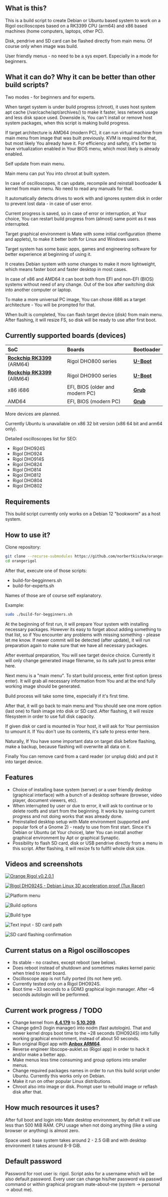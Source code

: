 ## What is this?

This is a build script to create Debian or Ubuntu based system to work on a Rigol oscilloscopes based on a RK3399 CPU (arm64) and x86 based machines (home computers, laptops, other PC).

Disk, pendrive and SD card can be flashed directly from main menu. Of course only when image was build.

User friendly menus - no need to be a sys expert. Especially in a mode for beginners.

## What it can do? Why it can be better than other build scripts?

Two modes - for beginners and for experts.

When target system is under build progress (chroot), it uses host system apt cache (/var/cache/apt/archives/) to make it faster, less network usage and less disk space used. Downside is, You can't install or remove host system packages, when this script is making build progress.

If target architecture is AMD64 (modern PC), it can run virtual machine from main menu from image that was built previously. KVM is required for that, but most likely You already have it. For efficiency and safety, it's better to have virtualization enabled in Your BIOS menu, which most likely is already enabled.

Self update from main menu.

Main menu can put You into chroot at built system.

In case of oscilloscopes, it can update, recompile and reinstall bootloader & kernel from main menu. No need to read any manuals for that.

It automatically detects drives to work with and ignores system disk in order to prevent lost data - in case of user error.

Current progress is saved, so in case of error or interruption, at Your choice, You can restart build progress from (almost) same point as it was interrupted.

Target graphical environment is Mate with some initial configuration (theme and applets), to make it better both for Linux and Windows users.

Target system has some basic apps, games and engineering software for better experience at beginning of using it.

It creates Debian system with some changes to make it more lightweight, which means faster boot and faster desktop in most cases.

In case of x86 and AMD64 it can boot both from EFI and non-EFI (BIOS) systems without need of any change. Out of the box after switching disk into another computer or laptop.

To make a more universal PC image, You can chose i686 as a target architecture - You will be prompted for that.

When built is completed, You can flash target device (disk) from main menu. After flashing, it will resize FS, so disk will be ready to use after first boot.

## Currently supported boards (devices)

SoC | Boards | Bootloader
|:--|:--|:--|
| **[Rockchip RK3399](https://opensource.rock-chips.com/wiki_RK3399)** (ARM64) | Rigol DHO800 series | **[U-Boot](https://github.com/norbertkiszka/rigol-orangerigol-uboot_2017.09_light)** |
| **[Rockchip RK3399](https://opensource.rock-chips.com/wiki_RK3399)** (ARM64) | Rigol DHO900 series | **[U-Boot](https://github.com/norbertkiszka/rigol-orangerigol-uboot_2017.09_light)** |
| x86 i686 | EFI, BIOS (older and modern PC) | **[Grub](https://git.savannah.gnu.org/cgit/grub.git/tag/?h=grub-2.12)** |
| AMD64 | EFI, BIOS (modern PC) | **[Grub](https://git.savannah.gnu.org/cgit/grub.git/tag/?h=grub-2.12)** |

More devices are planned.

Currently Ubuntu is unavailable on x86 32 bit version (x86 64 bit and arm64 only).

Detailed oscilloscopes list for SEO:

- Rigol DHO924S
- Rigol DHO924
- Rigol DHO914S
- Rigol DHO824
- Rigol DHO814
- Rigol DHO812
- Rigol DHO804
- Rigol DHO802

## Requirements

This build script currently only works on a Debian 12 "bookworm" as a host system.

## How to use it?

Clone repository:

```bash
git clone --recurse-submodules https://github.com/norbertkiszka/orangerigol.git
cd orangerigol
```

After that, execute one of those scripts:

- build-for-begginners.sh
- build-for-experts.sh

Names of those are of course self explanatory.

Example:

```bash
sudo ./build-for-begginners.sh
```

At the beginning of first run, it will prepare Your system with installing necessary packages. However its easy to forget about adding something to that list, so if You encounter any problems with missing something - please let me know. If newer commit will be detected (after update), it will run preparation again to make sure that we have all necessary packages.

After eventual preparation, You will see target device choice. Currently it will only change generated image filename, so its safe just to press enter here.

Next menu is a "main menu". To start build process, enter first option (press enter). It will grab all necessary information from You and at the end fully working image should be generated.

Build process will take some time, especially if it's first time.

After that, it will go back to main menu and You should see one more option (last one) to flash image into disk or SD card. After flashing, it will resize filesystem in order to use full disk capacity.

If given disk or card is mounted in Your host, it will ask for Your permission to umount it. If You don't use its contents, it's safe to press enter here.

Naturally, If You have some important data on target disk before flashing, make a backup, because flashing will overwrite all data on it.

Finally You can remove card from a card reader (or unplug disk) and put it into target device.

## Features

- Choice of installing base system (server) or a user friendly desktop (graphical interface) with a bunch of a desktop software (browser, video player, document viewers, etc).
- When interrupted by user or due to error, it will ask to continue or to delete rootfs and start from the beginning. It works by saving current progress and not doing works that was already done.
- Preinstalled desktop setup with Mate environment (supported and popular fork of a Gnome 2) - ready to use from first start. Since it's Debian or Ubuntu (at Your choice), later You can install another graphical environment by Apt or graphical Synaptic.
- Possibility to flash SD card, disk or USB pendrive directly from a menu in this script. After flashing, it will resize fs to fullfil whole disk size.

## Videos and screenshots

[![Orange Rigol v0.2.0.1](https://img.youtube.com/vi/2y0E4PasLPY/0.jpg)](https://www.youtube.com/watch?v=2y0E4PasLPY)

[![Rigol DHO924S - Debian Linux 3D acceleration proof (Tux Racer)](https://img.youtube.com/vi/ca_y4zmKaQc/0.jpg)](https://www.youtube.com/watch?v=ca_y4zmKaQc)

![Platform menu](https://raw.githubusercontent.com/norbertkiszka/rigol-orangerigol-build/master/screenshots/screenshot-1.png)

![Build options](https://raw.githubusercontent.com/norbertkiszka/rigol-orangerigol-build/master/screenshots/screenshot-2.png)

![Build type](https://raw.githubusercontent.com/norbertkiszka/rigol-orangerigol-build/master/screenshots/screenshot-3.png)

![Text input - SD card path](https://raw.githubusercontent.com/norbertkiszka/rigol-orangerigol-build/master/screenshots/screenshot-4.png)

![SD card flashing confirmation](https://raw.githubusercontent.com/norbertkiszka/rigol-orangerigol-build/master/screenshots/screenshot-5.png)

## Current status on a Rigol oscilloscopes

- Its stable - no crashes, except reboot (see below).
- Does reboot instead of shutdown and sometimes makes kernel panic when tried to reset board.
- Oscilloscope app is not fully ported (its not here yet).
- Currently tested only on a Rigol DHO924S.
- Boot time ~33 seconds to a GDM3 graphical login manager. After ~6 seconds autologin will be performed.

## Current work progress / TODO

- Change kernel from **[4.4.179](https://github.com/norbertkiszka/rigol-orangerigol-linux_4.4.179)** to **[5.10.209](https://github.com/norbertkiszka/Linux-5.10-Rockchip)**.
- Change gdm3 (login manager) into nodm (fast autologin). That and newer kernel drops boot time to the ~28 seconds (DHO924S) into fullly working graphical environment, instead of about 50 seconds.
- Run original Rigol app with **[Anbox ARM64](https://github.com/norbertkiszka/anbox-arm64)**.
- Reverse engineer libscope-auklet.so (Rigol app) in order to hack it and/or make a better app.
- Make menus less time consuming and group options into smaller menus.
- Change required packages names in order to run this build script under Ubuntu. Currently this works only on Debian.
- Make it run on other popular Linux distributions.
- Chroot also into image or disk. Prompt user to rebuild image or reflash disk after that.

## How much resources it uses?

After full boot and login into Mate desktop environment, by defult it will use less than 500 MiB RAM.
CPU usage when not doing anything (like a using browser or anything) is almost zero.

Space used: base system takes around 2 - 2.5 GiB and with desktop environment it takes around 8-9 GiB.

## Default password

Password for root user is: rigol.
Script asks for a username which will be also default password.
Every user can change his/her password via passwd command or within graphical program mate-about-me (system -> personal -> about me).

